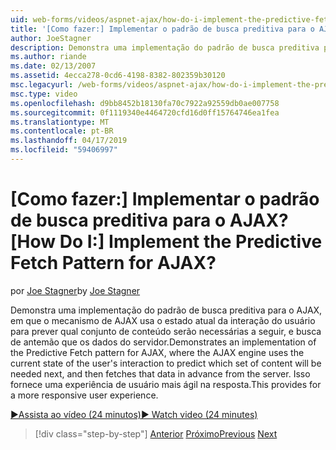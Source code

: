 ```yaml
---
uid: web-forms/videos/aspnet-ajax/how-do-i-implement-the-predictive-fetch-pattern-for-ajax
title: '[Como fazer:] Implementar o padrão de busca preditiva para o AJAX? | Microsoft Docs'
author: JoeStagner
description: Demonstra uma implementação do padrão de busca preditiva para o AJAX, em que o mecanismo de AJAX usa o estado atual da interação do usuário para prever o que é...
ms.author: riande
ms.date: 02/13/2007
ms.assetid: 4ecca278-0cd6-4198-8382-802359b30120
msc.legacyurl: /web-forms/videos/aspnet-ajax/how-do-i-implement-the-predictive-fetch-pattern-for-ajax
msc.type: video
ms.openlocfilehash: d9bb8452b18130fa70c7922a92559db0ae007758
ms.sourcegitcommit: 0f1119340e4464720cfd16d0ff15764746ea1fea
ms.translationtype: MT
ms.contentlocale: pt-BR
ms.lasthandoff: 04/17/2019
ms.locfileid: "59406997"
---
```

# <a name="how-do-i-implement-the-predictive-fetch-pattern-for-ajax"></a><span data-ttu-id="fc5c6-104">[Como fazer:] Implementar o padrão de busca preditiva para o AJAX?</span><span class="sxs-lookup"><span data-stu-id="fc5c6-104">[How Do I:] Implement the Predictive Fetch Pattern for AJAX?</span></span>

<span data-ttu-id="fc5c6-105">por [Joe Stagner](https://github.com/JoeStagner)</span><span class="sxs-lookup"><span data-stu-id="fc5c6-105">by [Joe Stagner](https://github.com/JoeStagner)</span></span>

<span data-ttu-id="fc5c6-106">Demonstra uma implementação do padrão de busca preditiva para o AJAX, em que o mecanismo de AJAX usa o estado atual da interação do usuário para prever qual conjunto de conteúdo serão necessárias a seguir, e busca de antemão que os dados do servidor.</span><span class="sxs-lookup"><span data-stu-id="fc5c6-106">Demonstrates an implementation of the Predictive Fetch pattern for AJAX, where the AJAX engine uses the current state of the user's interaction to predict which set of content will be needed next, and then fetches that data in advance from the server.</span></span> <span data-ttu-id="fc5c6-107">Isso fornece uma experiência de usuário mais ágil na resposta.</span><span class="sxs-lookup"><span data-stu-id="fc5c6-107">This provides for a more responsive user experience.</span></span>

[<span data-ttu-id="fc5c6-108">&#9654;Assista ao vídeo (24 minutos)</span><span class="sxs-lookup"><span data-stu-id="fc5c6-108">&#9654; Watch video (24 minutes)</span></span>](https://channel9.msdn.com/Blogs/ASP-NET-Site-Videos/how-do-i-implement-the-predictive-fetch-pattern-for-ajax)

> [!div class="step-by-step"]
> <span data-ttu-id="fc5c6-109">[Anterior](how-do-i-use-the-aspnet-ajax-timer-control.md)
> [Próximo](how-do-i-implement-the-ajax-paging-pattern.md)</span><span class="sxs-lookup"><span data-stu-id="fc5c6-109">[Previous](how-do-i-use-the-aspnet-ajax-timer-control.md)
[Next](how-do-i-implement-the-ajax-paging-pattern.md)</span></span>
